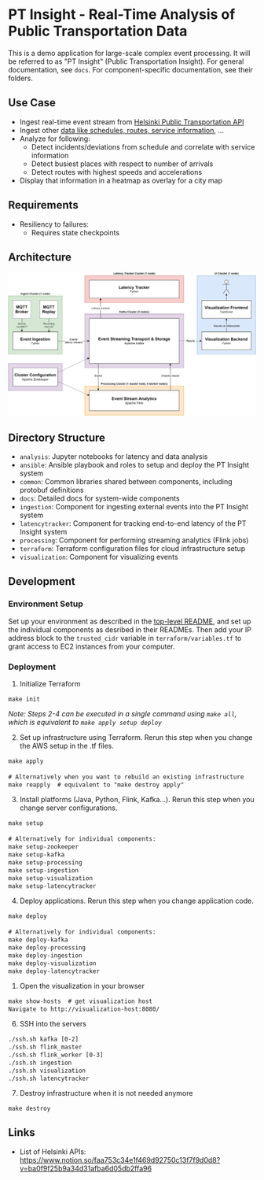 # PT Insight - Real-Time Analysis of Public Transportation Data

This is a demo application for large-scale complex event processing. It will be referred to as "PT Insight" (Public Transportation Insight).
For general documentation, see `docs`. For component-specific documentation, see their folders.


## Use Case
* Ingest real-time event stream from [Helsinki Public Transportation API](https://digitransit.fi/en/developers/apis/4-realtime-api/)
* Ingest other [data like schedules, routes, service information](https://digitransit.fi/en/developers/apis/1-routing-api/), ...
* Analyze for following:
    * Detect incidents/deviations from schedule and correlate with service information
    * Detect busiest places with respect to number of arrivals
    * Detect routes with highest speeds and accelerations
* Display that information in a heatmap as overlay for a city map


## Requirements
* Resiliency to failures:
    * Requires state checkpoints


## Architecture

![Architecture](docs/images/architecture.png)


## Directory Structure
* `analysis`: Jupyter notebooks for latency and data analysis
* `ansible`: Ansible playbook and roles to setup and deploy the PT Insight system
* `common`: Common libraries shared between components, including protobuf definitions
* `docs`: Detailed docs for system-wide components
* `ingestion`: Component for ingesting external events into the PT Insight system
* `latencytracker`: Component for tracking end-to-end latency of the PT Insight system
* `processing`: Component for performing streaming analytics (Flink jobs)
* `terraform`: Terraform configuration files for cloud infrastructure setup
* `visualization`: Component for visualizing events


## Development

### Environment Setup
Set up your environment as described in the [top-level README](../README.md), and set up the individual components as desribed in their READMEs.
Then add your IP address block to the `trusted_cidr` variable in `terraform/variables.tf` to grant access to EC2 instances from your computer.

### Deployment

1. Initialize Terraform
```
make init
```

_Note: Steps 2-4 can be executed in a single command using `make all`, which is equivalent to `make apply setup deploy`_

2. Set up infrastructure using Terraform. Rerun this step when you change the AWS setup in the .tf files.
```
make apply

# Alternatively when you want to rebuild an existing infrastructure
make reapply  # equivalent to "make destroy apply"
```

3. Install platforms (Java, Python, Flink, Kafka...). Rerun this step when you change server configurations.
```
make setup

# Alternatively for individual components:
make setup-zookeeper
make setup-kafka
make setup-processing
make setup-ingestion
make setup-visualization
make setup-latencytracker
```

4. Deploy applications. Rerun this step when you change application code.
```
make deploy

# Alternatively for individual components:
make deploy-kafka
make deploy-processing
make deploy-ingestion
make deploy-visualization
make deploy-latencytracker
```

1. Open the visualization in your browser
```
make show-hosts  # get visualization host
Navigate to http://visualization-host:8080/
```

6. SSH into the servers
```
./ssh.sh kafka [0-2]
./ssh.sh flink_master
./ssh.sh flink_worker [0-3]
./ssh.sh ingestion
./ssh.sh visualization
./ssh.sh latencytracker
```

7. Destroy infrastructure when it is not needed anymore
```
make destroy
```

## Links
* List of Helsinki APIs: https://www.notion.so/faa753c34e1f469d92750c13f7f9d0d8?v=ba0f9f25b9a34d31afba6d05db2ffa96
